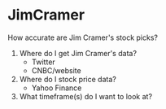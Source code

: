 # JimCramer
How accurate are Jim Cramer's stock picks?

1. Where do I get Jim Cramer's data?
    - Twitter
    - CNBC/website
2. Where do I stock price data?
    - Yahoo Finance
3. What timeframe(s) do I want to look at?
